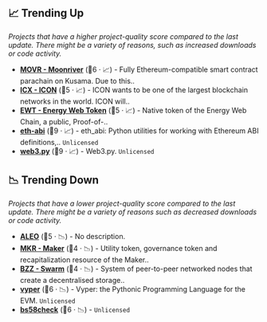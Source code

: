 ## 📈 Trending Up

_Projects that have a higher project-quality score compared to the last update. There might be a variety of reasons, such as increased downloads or code activity._

- <b><a href="https://github.com/PureStake">MOVR - Moonriver</a></b> (🥇6 · 📈) - Fully Ethereum-compatible smart contract parachain on Kusama. Due to this..
- <b><a href="https://github.com/icon-project">ICX - ICON</a></b> (🥈5 · 📈) - ICON wants to be one of the largest blockchain networks in the world. ICON will..
- <b><a href="https://github.com/energywebfoundation">EWT - Energy Web Token</a></b> (🥇5 · 📈) - Native token of the Energy Web Chain, a public, Proof-of-..
- <b><a href="{}">eth-abi</a></b> (🥇9 · 📈) - eth_abi: Python utilities for working with Ethereum ABI definitions,.. <code>Unlicensed</code>
- <b><a href="{}">web3.py</a></b> (🥇9 · 📈) - Web3.py. <code>Unlicensed</code>

## 📉 Trending Down

_Projects that have a lower project-quality score compared to the last update. There might be a variety of reasons such as decreased downloads or code activity._

- <b><a href="https://github.com/AleoHQ">ALEO</a></b> (🥇5 · 📉) - No description.
- <b><a href="https://github.com/makerdao">MKR - Maker</a></b> (🥇4 · 📉) - Utility token, governance token and recapitalization resource of the Maker.. <code><img src="https://git.io/J9cO9" style="display:inline;" width="13" height="13"></code>
- <b><a href="https://github.com/ethersphere">BZZ - Swarm</a></b> (🥈4 · 📉) - System of peer-to-peer networked nodes that create a decentralised storage.. <code><img src="https://git.io/J9cO9" style="display:inline;" width="13" height="13"></code>
- <b><a href="{}">vyper</a></b> (🥇6 · 📉) - Vyper: the Pythonic Programming Language for the EVM. <code>Unlicensed</code>
- <b><a href="{}">bs58check</a></b> (🥇6 · 📉) -  <code>Unlicensed</code>

